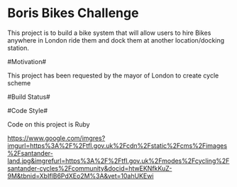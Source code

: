 # Boris Bikes Challenge #

This project is to build a bike system that will allow users to hire Bikes
anywhere in London ride them and dock them at another location/docking station.

#Motivation#

This project has been requested by the mayor of London to create cycle scheme

#Build Status#

#Code Style#

Code on this project is Ruby

https://www.google.com/imgres?imgurl=https%3A%2F%2Ftfl.gov.uk%2Fcdn%2Fstatic%2Fcms%2Fimages%2Fsantander-land.jpg&imgrefurl=https%3A%2F%2Ftfl.gov.uk%2Fmodes%2Fcycling%2Fsantander-cycles%2Fcommunity&docid=htwEKNfkKuZ-9M&tbnid=XbIflB6PdXEo2M%3A&vet=10ahUKEwi
